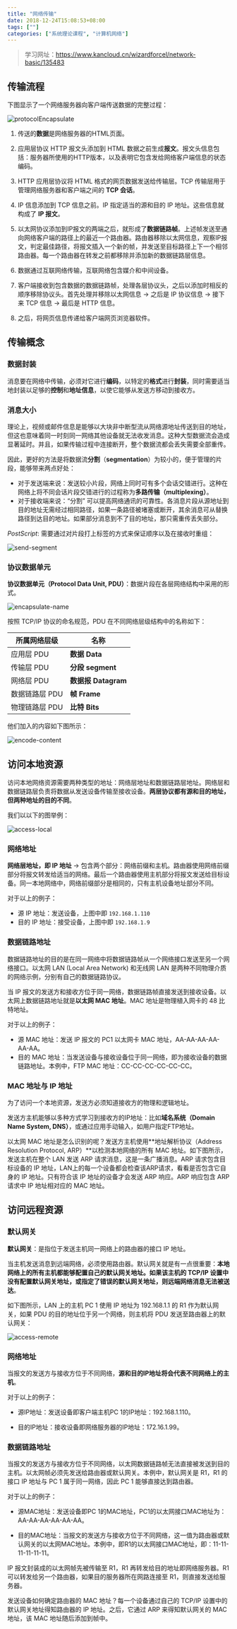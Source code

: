 ```yaml
---
title: "网络传输"
date: 2018-12-24T15:08:53+08:00
tags: [""]
categories: ["系统理论课程", "计算机网络"]
---
```


> 学习网址：https://www.kancloud.cn/wizardforcel/network-basic/135483


## 传输流程

下图显示了一个网络服务器向客户端传送数据的完整过程：

![protocolEncapsulate](../protocolEncapsulate.jpg)

1. 传送的**数据**是网络服务器的HTML页面。

2. 应用层协议 HTTP 报文头添加到 HTML 数据之前生成**报文**。报文头信息包括：服务器所使用的HTTP版本，以及表明它包含发给网络客户端信息的状态编码。

3. HTTP 应用层协议将 HTML 格式的网页数据发送给传输层。TCP 传输层用于管理网络服务器和客户端之间的 **TCP 会话**。

4. IP 信息添加到 TCP 信息之前。IP 指定适当的源和目的 IP 地址。这些信息就构成了 **IP 报文**。

5. 以太网协议添加到IP报文的两端之后，就形成了**数据链路帧**。上述帧发送至通向网络客户端的路径上的最近一个路由器。路由器移除以太网信息，观察IP报文，判定最佳路径，将报文插入一个新的帧，并发送至目标路径上下一个相邻路由器。每一个路由器在转发之前都移除并添加新的数据链路层信息。

6. 数据通过互联网络传输，互联网络包含媒介和中间设备。

7. 客户端接收到包含数据的数据链路帧，处理各层协议头，之后以添加时相反的顺序移除协议头。首先处理并移除以太网信息 &rarr; 之后是 IP 协议信息 &rarr; 接下来 TCP 信息 &rarr; 最后是 HTTP 信息。

8. 之后，将网页信息传递给客户端网页浏览器软件。

## 传输概念

### 数据封装

消息要在网络中传输，必须对它进行**编码**，以特定的**格式**进行**封装**，同时需要适当地封装以足够的**控制**和**地址信息**，以使它能够从发送方移动到接收方。

### 消息大小

理论上，视频或邮件信息是能够以大块非中断型流从网络源地址传送到目的地址，但这也意味着同一时刻同一网络其他设备就无法收发消息。这种大型数据流会造成显著延时。并且，如果传输过程中连接断开，整个数据流都会丢失需要全部重传。

因此，更好的方法是将数据流**分割**（**segmentation**）为较小的，便于管理的片段，能够带来两点好处：

- 对于发送端来说：发送较小片段，网络上同时可有多个会话交错进行。这种在网络上将不同会话片段交错进行的过程称为**多路传输（multiplexing）**。
- 对于接收端来说：“分割” 可以提高网络通讯的可靠性。各消息片段从源地址到目的地址无需经过相同路径，如果一条路径被堵塞或断开，其余消息可从替换路径到达目的地址。如果部分消息到不了目的地址，那只需重传丢失部分。

*PostScript*: 需要通过对片段打上标签的方式来保证顺序以及在接收时重组：

![send-segment](../send-segment.jpg)

### 协议数据单元

**协议数据单元（Protocol Data Unit, PDU）**：数据片段在各层网络结构中采用的形式。

![encapsulate-name](../encapsulate-name.jpg)

按照 TCP/IP 协议的命名规范，PDU 在不同网络层级结构中的名称如下：

| 所属网络层级   | 名称                |
| -------------- | ------------------- |
| 应用层 PDU     | **数据 Data**       |
| 传输层 PDU     | **分段 segment**    |
| 网络层 PDU     | **数据报 Datagram** |
| 数据链路层 PDU | **帧 Frame**        |
| 物理链路层 PDU | **比特 Bits**       |

他们加入的内容如下图所示：

![encode-content](../encode-content.jpg)

## 访问本地资源

访问本地网络资源需要两种类型的地址：网络层地址和数据链路层地址。网络层和数据链路层负责将数据从发送设备传输至接收设备。**两层协议都有源和目的地址，但两种地址的目的不同**。

我们以以下的图举例：

![access-local](../access-local.jpg)

### 网络地址

**网络层地址，即 IP 地址** &rarr; 包含两个部分：网络前缀和主机。路由器使用网络前缀部分将报文转发给适当的网络。最后一个路由器使用主机部分将报文发送给目标设备。同一本地网络中，网络前缀部分是相同的，只有主机设备地址部分不同。

对于以上的例子：

- 源 IP 地址：发送设备，上图中即 `192.168.1.110`
- 目的 IP 地址：接受设备，上图中即 `192.168.1.9`

### 数据链路地址

数据链路地址的目的是在同一网络中将数据链路帧从一个网络接口发送至另一个网络接口。以太网 LAN (Local Area Network) 和无线网 LAN 是两种不同物理介质的网络示例，分别有自己的数据链路协议。

当 IP 报文的发送方和接收方位于同一网络，数据链路帧直接发送到接收设备。以太网上数据链路地址就是**以太网 MAC 地址**。MAC 地址是物理植入网卡的 48 比特地址。

对于以上的例子：

- 源 MAC 地址：发送 IP 报文的 PC1 以太网卡 MAC 地址，AA-AA-AA-AA-AA-AA。
- 目的 MAC 地址：当发送设备与接收设备位于同一网络，即为接收设备的数据链路地址。本例中，FTP MAC 地址：CC-CC-CC-CC-CC-CC。

### MAC 地址与 IP 地址

为了访问一个本地资源，发送方必须知道接收方的物理和逻辑地址。

发送方主机能够以多种方式学习到接收方的IP地址：比如**域名系统（Domain Name System, DNS）**，或通过应用手动输入，如用户指定FTP地址。

以太网 MAC 地址是怎么识别的呢？发送方主机使用**地址解析协议（Address Resolution Protocol, ARP）**以检测本地网络的所有 MAC 地址。如下图所示，发送主机在整个 LAN 发送 ARP 请求消息，这是一条广播消息。ARP 请求包含目标设备的 IP 地址，LAN上的每一个设备都会检查该ARP请求，看看是否包含它自身的 IP 地址。只有符合该 IP 地址的设备才会发送 ARP 响应。ARP 响应包含 ARP 请求中 IP 地址相对应的 MAC 地址。

## 访问远程资源

### 默认网关

**默认网关**：是指位于发送主机同一网络上的路由器的接口 IP 地址。

当主机发送消息到远端网络，必须使用路由器。默认网关就是有一点很重要：**本地网络上的所有主机都能够配置自己的默认网关地址。如果该主机的 TCP/IP 设置中没有配置默认网关地址，或指定了错误的默认网关地址，则远端网络消息无法被送达**。

如下图所示，LAN 上的主机 PC 1 使用 IP 地址为 192.168.1.1 的 R1 作为默认网关，如果 PDU 的目的地址位于另一个网络，则主机将 PDU 发送至路由器上的默认网关：

![access-remote](../access-remote.jpg)

### 网络地址

当报文的发送方与接收方位于不同网络，**源和目的IP地址将会代表不同网络上的主机**。

对于以上的例子：

- 源IP地址：发送设备即客户端主机PC 1的IP地址：192.168.1.110。

- 目的IP地址：接收设备即网络服务器的IP地址：172.16.1.99。

### 数据链路地址

当报文的发送方与接收方位于不同网络，以太网数据链路帧无法直接被发送到目的主机。以太网帧必须先发送给路由器或默认网关。本例中，默认网关是 R1，R1 的接口 IP 地址与 PC 1 属于同一网络，因此 PC 1 能够直接达到路由器。

对于以上的例子：

- 源MAC地址：发送设备即PC 1的MAC地址，PC1的以太网接口MAC地址为：AA-AA-AA-AA-AA-AA。

- 目的MAC地址：当报文的发送方与接收方位于不同网络，这一值为路由器或默认网关的以太网MAC地址。本例中，即R1的以太网接口MAC地址，即：11-11-11-11-11-11。

IP 报文封装成的以太网帧先被传输至 R1，R1 再转发给目的地址即网络服务器。R1 可以转发给另一个路由器，如果目的服务器所在网路连接至 R1，则直接发送给服务器。

发送设备如何确定路由器的 MAC 地址？每一个设备通过自己的 TCP/IP 设置中的默认网关地址得知路由器的 IP 地址。之后，它通过 ARP 来得知默认网关的 MAC 地址，该 MAC 地址随后添加到帧中。
